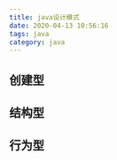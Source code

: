 ```yaml
---
title: java设计模式
date: 2020-04-13 10:56:16
tags: java
category: java
---
```


## 创建型

## 结构型

## 行为型
